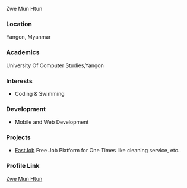 Zwe Mun Htun

### Location

Yangon, Myanmar

### Academics

University Of Computer Studies,Yangon

### Interests

- Coding & Swimming

### Development

- Mobile and Web Development

### Projects

- [FastJob](https://github.com/ravenMM/fast_job) Free Job Platform for One Times like cleaning service, etc..

### Profile Link

[Zwe Mun Htun](https://github.com/zwe-mun-htun)
